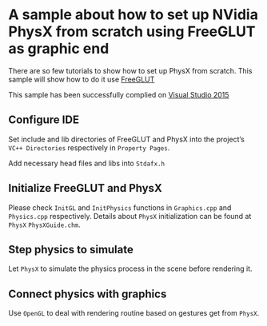 # A sample about how to set up NVidia PhysX from scratch using FreeGLUT as graphic end

There are so few tutorials to show how to set up PhysX from scratch. This sample will show how to do it use [FreeGLUT](http://freeglut.sourceforge.net/)

This sample has been successfully complied on [Visual Studio 2015]( https://www.visualstudio.com)

## Configure IDE

Set include and lib directories of FreeGLUT and PhysX into the project’s `VC++ Directories` respectively in `Property Pages`.

Add necessary head files and libs into `Stdafx.h`

## Initialize FreeGLUT and PhysX
Please check `InitGL` and `InitPhysics` functions in `Graphics.cpp` and `Physics.cpp` respectively. Details about `PhysX` initialization can be found at `PhysX` `PhysXGuide.chm`.

## Step physics to simulate
Let `PhysX` to simulate the physics process in the scene before rendering it. 

## Connect physics with graphics
Use `OpenGL` to deal with rendering routine based on gestures get from `PhysX`. 
